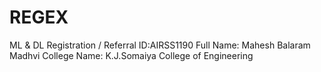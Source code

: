 # REGEX
ML &amp; DL  Registration / Referral ID:AIRSS1190  Full Name: Mahesh Balaram Madhvi College Name: K.J.Somaiya College of Engineering
